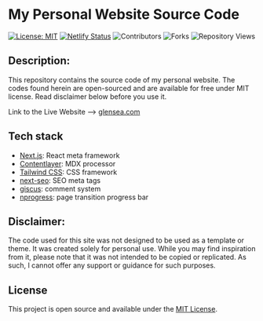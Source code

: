 # My Personal Website Source Code 


[![License: MIT](https://img.shields.io/badge/License-MIT-blue.svg)](https://opensource.org/licenses/MIT) [![Netlify Status](https://api.netlify.com/api/v1/badges/7568afeb-e6f9-4d0b-9bd2-aefae32244ea/deploy-status)](https://app.netlify.com/sites/bejewelled-pudding-74c52f/deploys)
![Contributors](https://img.shields.io/github/contributors/glenhayoge/glenh-me?color=dark-green) ![Forks](https://img.shields.io/github/forks/glenhayoge/glenh-me?style=social) ![Repository Views](https://komarev.com/ghpvc/?username=glenhayoge&label=Repository+Views&color=brightgreen)

## Description:

This repository contains the source code of my personal website. The codes found herein are open-sourced and are available for free under MIT license. Read disclaimer below before you use it.

Link to the Live Website --> [glensea.com](https://glensea.com)
  

## Tech stack

- [Next.js](https://nextjs.org/): React meta framework
- [Contentlayer](https://github.com/contentlayerdev/contentlayer): MDX processor
- [Tailwind CSS](https://tailwindcss.com/): CSS framework
- [next-seo](https://github.com/garmeeh/next-seo#news-article): SEO meta tags
- [giscus](https://github.com/giscus/giscus): comment system
- [nprogress](https://github.com/rstacruz/nprogress): page transition progress bar


## Disclaimer:

The code used for this site was not designed to be used as a template or theme. It was created solely for personal use. While you may find inspiration from it, please note that it was not intended to be copied or replicated. As such, I cannot offer any support or guidance for such purposes.

  
## License

This project is open source and available under the [MIT License](LICENSE).